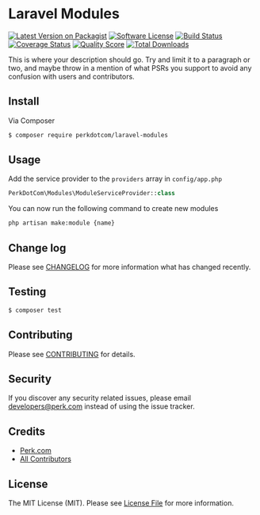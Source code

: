 # Laravel Modules

[![Latest Version on Packagist](https://img.shields.io/packagist/v/PerkDotCom/laravel-modules.svg?style=flat-square)](https://packagist.org/packages/PerkDotCom/laravel-modules)
[![Software License](https://img.shields.io/badge/license-MIT-brightgreen.svg?style=flat-square)](LICENSE.md)
[![Build Status](https://img.shields.io/travis/PerkDotCom/laravel-modules/master.svg?style=flat-square)](https://travis-ci.org/PerkDotCom/laravel-modules)
[![Coverage Status](https://img.shields.io/scrutinizer/coverage/g/PerkDotCom/laravel-modules.svg?style=flat-square)](https://scrutinizer-ci.com/g/PerkDotCom/laravel-modules/code-structure)
[![Quality Score](https://img.shields.io/scrutinizer/g/PerkDotCom/laravel-modules.svg?style=flat-square)](https://scrutinizer-ci.com/g/PerkDotCom/laravel-modules)
[![Total Downloads](https://img.shields.io/packagist/dt/perkdotcom/laravel-modules.svg?style=flat-square)](https://packagist.org/packages/PerkDotCom/laravel-modules)

This is where your description should go. Try and limit it to a paragraph or two, and maybe throw in a mention of what
PSRs you support to avoid any confusion with users and contributors.

## Install

Via Composer

``` bash
$ composer require perkdotcom/laravel-modules
```

## Usage

Add the service provider to the `providers` array in `config/app.php`
``` php
PerkDotCom\Modules\ModuleServiceProvider::class
```

You can now run the following command to create new modules
```bash
php artisan make:module {name}
```

## Change log

Please see [CHANGELOG](CHANGELOG.md) for more information what has changed recently.

## Testing

``` bash
$ composer test
```

## Contributing

Please see [CONTRIBUTING](CONTRIBUTING.md) for details.

## Security

If you discover any security related issues, please email developers@perk.com instead of using the issue tracker.

## Credits

- [Perk.com](https://github.com/PerkDotCom)
- [All Contributors](../../contributors)

## License

The MIT License (MIT). Please see [License File](LICENSE.md) for more information.
